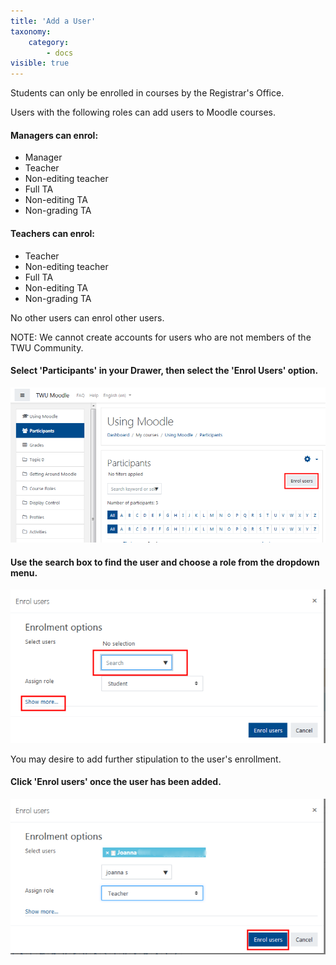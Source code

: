 ```yaml
---
title: 'Add a User'
taxonomy:
    category:
        - docs
visible: true
---
```


Students can only be enrolled in courses by the Registrar's Office.

Users with the following roles can add users to Moodle courses.

#### Managers can enrol:

* Manager
* Teacher
* Non-editing teacher
* Full TA
* Non-editing TA
* Non-grading TA

#### Teachers can enrol:

* Teacher
* Non-editing teacher
* Full TA
* Non-editing TA
* Non-grading TA

No other users can enrol other users.

NOTE: We cannot create accounts for users who are not members of the TWU Community.

#### Select 'Participants' in your Drawer, then select the 'Enrol Users' option.


![](adding-a-user-1.png)

#### Use the search box to find the user and choose a role from the dropdown menu.

![](adding-a-user-2.png)

You may desire to add further stipulation to the user's enrollment.

#### Click 'Enrol users' once the user has been added.

![](adding-a-user-3.png)
